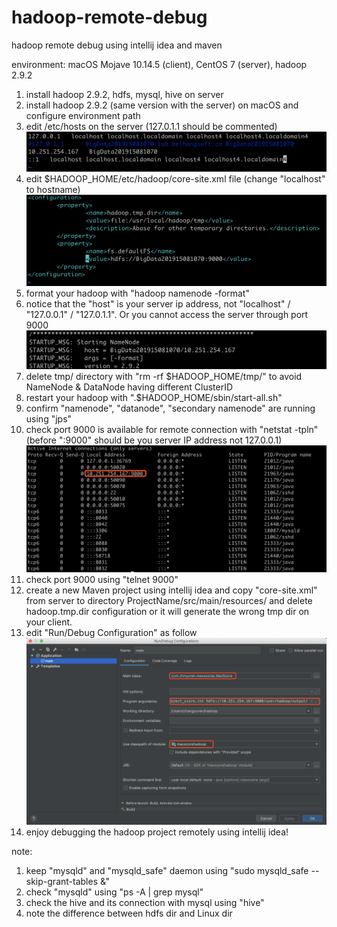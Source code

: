# hadoop-remote-debug
hadoop remote debug using intellij idea and maven

environment: macOS Mojave 10.14.5 (client), CentOS 7 (server), hadoop 2.9.2

1. install hadoop 2.9.2, hdfs, mysql, hive on server
2. install hadoop 2.9.2 (same version with the server) on macOS and configure environment path
3. edit /etc/hosts on the server (127.0.1.1 should be commented)
![image](https://github.com/zhnyuren/hadoop-remote-debug/blob/master/images/pic1.png)
4. edit $HADOOP_HOME/etc/hadoop/core-site.xml file (change "localhost" to hostname)
![image](https://github.com/zhnyuren/hadoop-remote-debug/blob/master/images/pic2.png)
5. format your hadoop with "hadoop namenode -format"
6. notice that the "host" is your server ip address, not "localhost" / "127.0.0.1" / "127.0.1.1". Or you cannot access the server through port 9000
![image](https://github.com/zhnyuren/hadoop-remote-debug/blob/master/images/pic3.png)
7. delete tmp/ directory with "rm -rf $HADOOP_HOME/tmp/" to avoid NameNode & DataNode having different ClusterID
8. restart your hadoop with ".$HADOOP_HOME/sbin/start-all.sh"
9. confirm "namenode", "datanode", "secondary namenode" are running using "jps"
10. check port 9000 is available for remote connection with "netstat -tpln" (before ":9000" should be you server IP address not 127.0.0.1)
![image](https://github.com/zhnyuren/hadoop-remote-debug/blob/master/images/pic4.png)
11. check port 9000 using "telnet <your server IP addr> 9000"
12. create a new Maven project using intellij idea and copy "core-site.xml" from server to directory ProjectName/src/main/resources/ and delete hadoop.tmp.dir configuration or it will generate the wrong tmp dir on your client.
13. edit "Run/Debug Configuration" as follow
![image](https://github.com/zhnyuren/hadoop-remote-debug/blob/master/images/pic5.png)
14. enjoy debugging the hadoop project remotely using intellij idea!

note:
1. keep "mysqld" and "mysqld_safe" daemon using "sudo mysqld_safe --skip-grant-tables &"
2. check "mysqld" using "ps -A | grep mysql"
3. check the hive and its connection with mysql using "hive"
4. note the difference between hdfs dir and Linux dir
